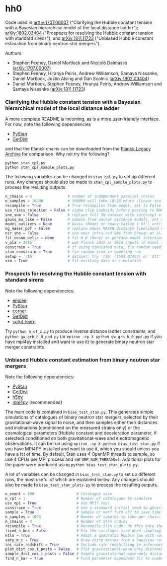 # hh0

Code used in [arXiv:1707.00007](https://arxiv.org/abs/1707.00007) ("Clarifying the Hubble constant tension with a Bayesian hierarchical model of the local distance ladder"); [arXiv:1802.03404](https://arxiv.org/abs/1802.03404) ("Prospects for resolving the Hubble constant tension with standard sirens"); and [arXiv:1811.11723](https://arxiv.org/abs/1811.11723) ("Unbiased Hubble constant estimation from binary neutron star mergers").

Authors
 - Stephen Feeney, Daniel Mortlock and Niccolò Dalmasso ([arXiv:1707.00007](https://arxiv.org/abs/1707.00007))
 - Stephen Feeney, Hiranya Peiris, Andrew Williamson, Samaya Nissanke, Daniel Mortlock, Justin Alsing and Dan Scolnic ([arXiv:1802.03404](https://arxiv.org/abs/1802.03404))
 - Daniel Mortlock, Stephen Feeney, Hiranya Peiris, Andrew Williamson and Samaya Nissanke ([arXiv:1811.11723](https://arxiv.org/abs/1811.11723))

### Clarifying the Hubble constant tension with a Bayesian hierarchical model of the local distance ladder

A more complete README is incoming, as is a more user-friendly interface. For now, note the following dependencies

 - [PyStan](https://pystan.readthedocs.io/en/latest/)
 - [GetDist](http://getdist.readthedocs.io/en/latest/intro.html)

and that the Planck chains can be downloaded from the [Planck Legacy Archive](http://pla.esac.esa.int/pla/#cosmology) for comparison. Why not try the following?
```
python stan_cpl.py
python stan_cpl_sample_plots.py
```

The following variables can be changed in `stan_cpl.py` to set up different runs. Any changes should also be made to `stan_cpl_sample_plots.py` to process the resulting outputs.
```python
n_chains = 4                # number of independent parallel chains
n_samples = 10000           # 100000 will take 10-20 hours (linear scaling)
recompile = True            # True recompiles Stan model: set to False after first run
use_riess_rejection = False # sigma clip Cepheids before passing to BHM
sne_sum = False             # replace full SN dataset with intercept of mag-log(z) relation
gauss_mu_like = False       # sample from anchor distance moduli, not distances
model_outliers = None       # Gauss (None) or heavy-tailed ('ht') intrinsic scatter
ng_maser_pdf = False        # replace Gauss MASER distance likelihood with (approx) non-Gauss form
nir_sne = False             # use near infra-red SNe from Dhawan et al. (1707.00715)
fit_cosmo_delta = None      # fit H_0 (None) or perform model selection ('hq')
v_pla = 2015                # use Planck 2015 or 2016 inputs in model selection
constrain = True            # if using simulated data, fix random seed to test stability
stan_constrain = True       # fix random seed in sampling run
setup = 'r16'               # dataset: try 'r16' (1604.01424) or 'd17' (1707.00715)
sim = True                  # fit existing data or simulation
```

### Prospects for resolving the Hubble constant tension with standard sirens

Note the following dependencies:

 - [emcee](http://dfm.io/emcee/current/)
 - [PyStan](https://pystan.readthedocs.io/en/latest/)
 - [corner](http://corner.readthedocs.io/en/latest/)
 - [GetDist](http://getdist.readthedocs.io/en/latest/intro.html)
 - [scikit-learn](http://scikit-learn.org/stable/install.html)

Try `python h_of_z.py` to produce inverse distance ladder constraints, and `python gw_grb_h_0_ppd.py` (or `mpirun -np X python gw_grb_h_0_ppd.py` if you have mpi4py installed and want to use it) to generate binary neutron star merger constraints.

### Unbiased Hubble constant estimation from binary neutron star mergers

Note the following dependencies:

 - [PyStan](https://pystan.readthedocs.io/en/latest/)
 - [GetDist](http://getdist.readthedocs.io/en/latest/intro.html)
 - [h5py](http://docs.h5py.org/en/latest/build.html)
 - [mpi4py](https://mpi4py.readthedocs.io/en/stable/install.html) (recommended)

The main code is contained in `bias_test_stan.py`. This generates simple simulations of catalogues of binary neutron star mergers, selected by their gravitational-wave signal to noise, and then samples either their distances and inclinations (conditioned on the measured strains only) or the cosmological parameters (Hubble constant and deceleration parameter, if selected) conditioned on both gravitational-wave and electromagnetic observations. It can be run using `mpirun -np X python bias_test_stan.py` if you have MPI4PY installed and want to use it, which you should unless you have a lot of time. By default, Stan uses 4 OpenMP threads to sample, so use 4 CPUs per MPI process and set `OMP_NUM_THREADS=4`. Additional plots for the paper were produced using `python bias_test_stan_plots.py`.

A lot of variables can be changed in `bias_test_stan.py` to set up different runs, the most useful of which are explained below. Any changes should also be made to `bias_test_stan_plots.py` to process the resulting outputs.
```python
n_event = 100                   # Catalogue size
n_rpt = 1                       # Number of catalogues to simulate
use_mpi = True                  # Use MPI? Yes!
constrain = True                # Use a standard initial seed to generate simulations?
sample = True                   # Sample or not? Turn off to save time plotting
n_samples = 1000                # Number of samples to take per chain: half will be discarded as warmup by Stan
n_chains = 4                    # Number of Stan chains
recompile = True                # Recompile Stan code: do this once then turn off to save time
fixed_n_bns = False             # Fix the catalogue size when sampling
ntlo = True                     # Adopt a quadratic Hubble law with variable q_0
vary_m_c = True                 # Draw chirp masses from a Gaussian rather than fixing them all to one value
inc_rate_redshift = True        # Include rate redshifting in inference 
plot_dist_cos_i_posts = False   # Plot gravitational-wave-only distance and inclination posteriors
sample_dist_cos_i_posts = False # Sample gravitational-wave-only distance and inclination posteriors
find_n_bar = True               # Find parameter-dependent fit to number of detectable merger events: do once then turn off
```
